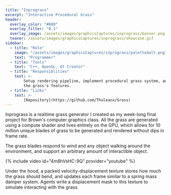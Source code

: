 ```yaml
---
title: "Inprograss"
excerpt: "Interactive Procedural Grass"
header:
  overlay_color: "#000"
  overlay_filter: "0.1"
  overlay_image: /assets/images/graphicsCaptures/inprograss/banner.png
  teaser: /assets/images/graphicsCaptures/inprograss/showcase.gif
sidebar:
  - title: "Role"
    image: "/assets/images/graphicsCaptures/inprograss/palette4alt.png"
    text: "Programmer"
  - title: "Tools"
    text: "C++, OpenGL, Qt Creator"
  - title: "Responsiblities"
    text: >-
        Setup rendering pipeline, implement procedural grass system, and create editor tools to customize
        the grass's features.
  - title: "Links"
    text: >-
        [Repository](https://github.com/Thuleanx/Grass)
---
```


Inprograss is a realtime grass generator I created as my week-long final project for Brown's computer graphics class.
All the grass are generated using a compute shader and lives entirely on the GPU, which allows for 10 million unique blades of grass to be 
generated and rendered without dips in frame rate.

The grass blades respond to wind and any object walking around the environment, and support an arbitrary amount of interactible 
object.

{% include video id="4m8hVsHC-9Q" provider="youtube" %}

Under the hood, a packed velocity-displacement texture stores how much the grass should bend, and updates each frame 
similar to a spring mass damper system. Agents write a displacement mask to this texture to simulate interacting with the grass.
